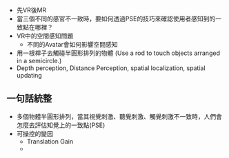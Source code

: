 - 先VR後MR
- 當三個不同的感官不一致時，要如何透過PSE的技巧來確認使用者感知到的一致點在哪裡？
- VR中的空間感知問題
	- 不同的Avatar會如何影響空間感知
- 用一根桿子去觸碰半圓形排列的物體 (Use a rod to touch objects arranged in a semicircle.)
- Depth perception, Distance Perception, spatial localization, spatial updating
## 一句話統整
- 多個物體半圓形排列，當其視覺刺激、聽覺刺激、觸覺刺激不一致時，人們會怎麼去評估知覺上的一致點(PSE)
- 可操控的變因
	- Translation Gain
	- 